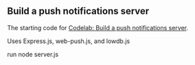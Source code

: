 ## Build a push notifications server

The starting code for 
[Codelab: Build a push notifications server](http://web.dev/push-notifications-server-codelab/).

Uses Express.js, web-push.js, and lowdb.js

run node server.js
